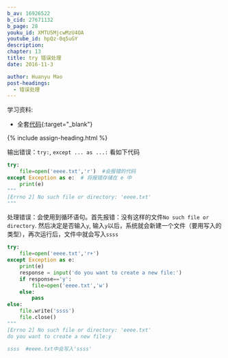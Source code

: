 ```yaml
---
b_av: 16926522
b_cid: 27671132
b_page: 28
youku_id: XMTU5MjcwMzU4OA
youtube_id: hpQz-0q5uGY
description: 
chapter: 13
title: try 错误处理
date: 2016-11-3

author: Huanyu Mao
post-headings:
  - 错误处理
---
```



学习资料:
* 全套[代码](https://github.com/MorvanZhou/tutorials/blob/master/basic/28_try.py){:target="_blank"}



{% include assign-heading.html %}

输出错误：`try:`, `except ... as ...:`  看如下代码

```python
try:
    file=open('eeee.txt','r')  #会报错的代码
except Exception as e:  # 将报错存储在 e 中
    print(e)
"""
[Errno 2] No such file or directory: 'eeee.txt'
"""
```

 处理错误：会使用到循环语句。首先报错：没有这样的文件`No such file or directory`. 然后决定是否输入`y`, 输入`y`以后，系统就会新建一个文件（要用写入的类型），再次运行后，文件中就会写入`ssss`

```python
try:
    file=open('eeee.txt','r+')
except Exception as e:
    print(e)
    response = input('do you want to create a new file:')
    if response=='y':
        file=open('eeee.txt','w')
    else:
        pass
else:
    file.write('ssss')
    file.close()
"""
[Errno 2] No such file or directory: 'eeee.txt'
do you want to create a new file:y

ssss  #eeee.txt中会写入'ssss'
```

